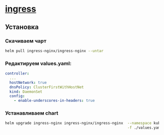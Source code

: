 # [ingress](https://kubernetes.github.io/ingress-nginx/deploy/#using-helm)

## Установка 

### Скачиваем чарт

```bash
helm pull ingress-nginx/ingress-nginx --untar
```

### Редактируем values.yaml:

```yaml
controller:
  ...
  hostNetwork: true
  dnsPolicy: ClusterFirstWithHostNet
  kind: DaemonSet
  config:
    - enable-underscores-in-headers: true
```

### Устанавливаем chart

```bash
helm upgrade ingress-nginx ingress-nginx/ingress-nginx  --namespace kube-system \
                                                        -f ./values.yaml
```

<!-- ### LoadBalancer "pending"

Возможно надо указать externalIPs.

Для этого надо изменить сервис ingress-nginx-controller:

```yml
spec:
  type: LoadBalancer
  externalIPs:
    - 192.168.0.10
``` -->
